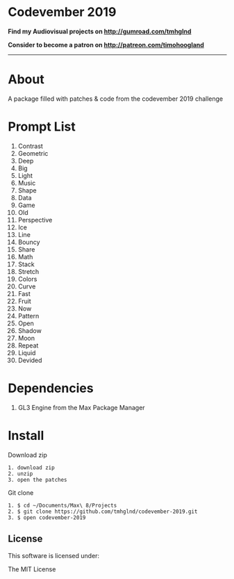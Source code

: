 # Codevember 2019

**Find my Audiovisual projects on http://gumroad.com/tmhglnd**

**Consider to become a patron on http://patreon.com/timohoogland**

---

# About

A package filled with patches & code from the codevember 2019 challenge

# Prompt List
1. Contrast
2. Geometric
3. Deep
4. Big
5. Light
6. Music
7. Shape
8. Data
9. Game
10. Old
11. Perspective
12. Ice
13. Line
14. Bouncy
15. Share
16. Math 
17. Stack
18. Stretch
19. Colors
20. Curve
21. Fast
22. Fruit
23. Now
24. Pattern
25. Open
26. Shadow
27. Moon
28. Repeat 
29. Liquid
30. Devided

# Dependencies

1. GL3 Engine from the Max Package Manager

# Install

Download zip
```
1. download zip
2. unzip
3. open the patches
```
Git clone
```
1. $ cd ~/Documents/Max\ 8/Projects
2. $ git clone https://github.com/tmhglnd/codevember-2019.git
3. $ open codevember-2019
```

## License

This software is licensed under:

The MIT License